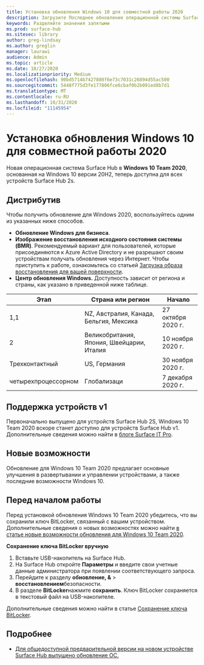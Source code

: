 ```yaml
---
title: Установка обновления Windows 10 для совместной работы 2020
description: Загрузите Последнее обновление операционной системы Surface Hub, обновление Windows 10 Team 2020.
keywords: Разделяйте значения запятыми
ms.prod: surface-hub
ms.sitesec: library
author: greg-lindsay
ms.author: greglin
manager: laurawi
audience: Admin
ms.topic: article
ms.date: 10/27/2020
ms.localizationpriority: Medium
ms.openlocfilehash: 90bd5714b7427880f6e73c7031c26894d55ac500
ms.sourcegitcommit: 5448f775d3fe177806fce6cbaf0b2b091ed8b7d1
ms.translationtype: MT
ms.contentlocale: ru-RU
ms.lasthandoff: 10/31/2020
ms.locfileid: "11145954"
---
```

# Установка обновления Windows 10 для совместной работы 2020 

Новая операционная система Surface Hub в **Windows 10 Team 2020**, основанная на Windows 10 версии 20H2, теперь доступна для всех устройств Surface Hub 2s.  

## Дистрибутив

Чтобы получить обновление для Windows 2020, воспользуйтесь одним из указанных ниже способов.

- **Обновление Windows для бизнеса**.
- **Изображение восстановления исходного состояния системы (BMR)**. Рекомендуемый вариант для пользователей, которые присоединяются к Azure Active Directory и не разрешают своим устройствам получать обновления через Интернет. Чтобы приступить к работе, ознакомьтесь со статьей [Загрузка образа восстановления для вашей поверхности](https://support.microsoft.com/surfacerecoveryimage).
- **Центр обновления Windows.** Доступность зависит от региона и страны, как указано в приведенной ниже таблице.

| Этап | Страна или регион                         | Начало          |
| ----- | -------------------------------------- | ----------------- |
| 1,1     | NZ, Австралия, Канада, Бельгия, Мексика | 27 октября 2020 г.  |
| 2     | Великобритания, Япония, Швейцарии, Италия          | 10 ноября 2020 г. |
| Трехконтактный     | US, Германия                            | 30 ноября 2020 г. |
| четырехпроцессорном     | Глобализаци                                 | 7 декабря 2020 г.  |


## Поддержка устройств v1 

Первоначально выпущено для устройств Surface Hub 2S, Windows 10 Team 2020 вскоре станет доступно для устройств Surface Hub v1. Дополнительные сведения можно найти в [блоге Surface IT Pro](https://techcommunity.microsoft.com/t5/surface-it-pro-blog/surface-hub-windows-10-team-2020-update-available-october-27/ba-p/1810739).
 
## Новые возможности

Обновление для Windows 10 Team 2020 предлагает основные улучшения в развертывании и управлении устройствами, а также последние возможности Windows 10. 
 
## Перед началом работы

Перед установкой обновления Windows 10 Team 2020 убедитесь, что вы сохранили ключ BitLocker, связанный с вашим устройством. Дополнительные сведения о новых возможностях можно найти [в статье новые возможности обновления для Windows 10 Team 2020](surface-hub-2020-update-whats-new.md).

**Сохранение ключа BitLocker вручную**

1. Вставьте USB-накопитель на Surface Hub.
2. На Surface Hub откройте **Параметры** и введите свои учетные данные администратора при появлении соответствующего запроса.
3. Перейдите к разделу **обновление, &**  >  **восстановлением**безопасности.
4. В разделе **BitLocker**нажмите **сохранить**. Ключ BitLocker сохраняется в текстовый файл на USB-накопителе.

Дополнительные сведения можно найти в статье [Сохранение ключа BitLocker](save-bitlocker-key-surface-hub.md).


## Подробнее


- [Для общедоступной предварительной версии на новом устройстве Surface Hub выпущено обновление ОС.](https://techcommunity.microsoft.com/t5/surface-it-pro-blog/new-surface-hub-os-update-released-for-public-preview/ba-p/1534823)

